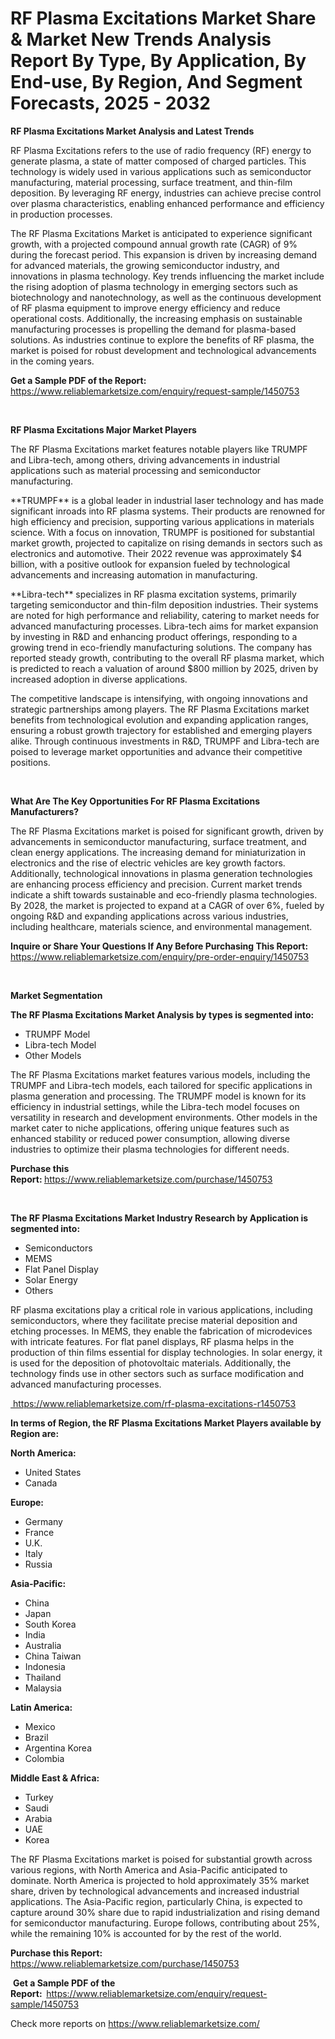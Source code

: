 <p><h1>RF Plasma Excitations Market Share & Market New Trends Analysis Report By Type, By Application, By End-use, By Region, And Segment Forecasts, 2025 - 2032</h1></p><p><strong>RF Plasma Excitations Market Analysis and Latest Trends</strong></p>
<p><p>RF Plasma Excitations refers to the use of radio frequency (RF) energy to generate plasma, a state of matter composed of charged particles. This technology is widely used in various applications such as semiconductor manufacturing, material processing, surface treatment, and thin-film deposition. By leveraging RF energy, industries can achieve precise control over plasma characteristics, enabling enhanced performance and efficiency in production processes.</p><p>The RF Plasma Excitations Market is anticipated to experience significant growth, with a projected compound annual growth rate (CAGR) of 9% during the forecast period. This expansion is driven by increasing demand for advanced materials, the growing semiconductor industry, and innovations in plasma technology. Key trends influencing the market include the rising adoption of plasma technology in emerging sectors such as biotechnology and nanotechnology, as well as the continuous development of RF plasma equipment to improve energy efficiency and reduce operational costs. Additionally, the increasing emphasis on sustainable manufacturing processes is propelling the demand for plasma-based solutions. As industries continue to explore the benefits of RF plasma, the market is poised for robust development and technological advancements in the coming years.</p></p>
<p><strong>Get a Sample PDF of the Report:&nbsp;</strong> <a href="https://www.reliablemarketsize.com/enquiry/request-sample/1450753?utm_campaign=2271&utm_medium=2&utm_source=Github&utm_content=ia&utm_term=11042025&utm_id=rf-plasma-excitations">https://www.reliablemarketsize.com/enquiry/request-sample/1450753</a></p>
<p>&nbsp;</p>
<p><strong>RF Plasma Excitations Major Market Players</strong></p>
<p><p>The RF Plasma Excitations market features notable players like TRUMPF and Libra-tech, among others, driving advancements in industrial applications such as material processing and semiconductor manufacturing.</p><p>**TRUMPF** is a global leader in industrial laser technology and has made significant inroads into RF plasma systems. Their products are renowned for high efficiency and precision, supporting various applications in materials science. With a focus on innovation, TRUMPF is positioned for substantial market growth, projected to capitalize on rising demands in sectors such as electronics and automotive. Their 2022 revenue was approximately $4 billion, with a positive outlook for expansion fueled by technological advancements and increasing automation in manufacturing.</p><p>**Libra-tech** specializes in RF plasma excitation systems, primarily targeting semiconductor and thin-film deposition industries. Their systems are noted for high performance and reliability, catering to market needs for advanced manufacturing processes. Libra-tech aims for market expansion by investing in R&D and enhancing product offerings, responding to a growing trend in eco-friendly manufacturing solutions. The company has reported steady growth, contributing to the overall RF plasma market, which is predicted to reach a valuation of around $800 million by 2025, driven by increased adoption in diverse applications.</p><p>The competitive landscape is intensifying, with ongoing innovations and strategic partnerships among players. The RF Plasma Excitations market benefits from technological evolution and expanding application ranges, ensuring a robust growth trajectory for established and emerging players alike. Through continuous investments in R&D, TRUMPF and Libra-tech are poised to leverage market opportunities and advance their competitive positions.</p></p>
<p>&nbsp;</p>
<p><strong>What Are The Key Opportunities For RF Plasma Excitations Manufacturers?</strong></p>
<p><p>The RF Plasma Excitations market is poised for significant growth, driven by advancements in semiconductor manufacturing, surface treatment, and clean energy applications. The increasing demand for miniaturization in electronics and the rise of electric vehicles are key growth factors. Additionally, technological innovations in plasma generation technologies are enhancing process efficiency and precision. Current market trends indicate a shift towards sustainable and eco-friendly plasma technologies. By 2028, the market is projected to expand at a CAGR of over 6%, fueled by ongoing R&D and expanding applications across various industries, including healthcare, materials science, and environmental management.</p></p>
<p><strong>Inquire or Share Your Questions If Any Before Purchasing This Report:</strong> <a href="https://www.reliablemarketsize.com/enquiry/pre-order-enquiry/1450753?utm_campaign=2271&utm_medium=2&utm_source=Github&utm_content=ia&utm_term=11042025&utm_id=rf-plasma-excitations">https://www.reliablemarketsize.com/enquiry/pre-order-enquiry/1450753</a></p>
<p>&nbsp;</p>
<p><strong>Market Segmentation</strong></p>
<p><strong>The RF Plasma Excitations Market Analysis by types is segmented into:</strong></p>
<p><ul><li>TRUMPF Model</li><li>Libra-tech Model</li><li>Other Models</li></ul></p>
<p><p>The RF Plasma Excitations market features various models, including the TRUMPF and Libra-tech models, each tailored for specific applications in plasma generation and processing. The TRUMPF model is known for its efficiency in industrial settings, while the Libra-tech model focuses on versatility in research and development environments. Other models in the market cater to niche applications, offering unique features such as enhanced stability or reduced power consumption, allowing diverse industries to optimize their plasma technologies for different needs.</p></p>
<p><strong>Purchase this Report:&nbsp;</strong><a href="https://www.reliablemarketsize.com/purchase/1450753?utm_campaign=2271&utm_medium=2&utm_source=Github&utm_content=ia&utm_term=11042025&utm_id=rf-plasma-excitations">https://www.reliablemarketsize.com/purchase/1450753</a></p>
<p>&nbsp;</p>
<p><strong>The RF Plasma Excitations Market Industry Research by Application is segmented into:</strong></p>
<p><ul><li>Semiconductors</li><li>MEMS</li><li>Flat Panel Display</li><li>Solar Energy</li><li>Others</li></ul></p>
<p><p>RF plasma excitations play a critical role in various applications, including semiconductors, where they facilitate precise material deposition and etching processes. In MEMS, they enable the fabrication of microdevices with intricate features. For flat panel displays, RF plasma helps in the production of thin films essential for display technologies. In solar energy, it is used for the deposition of photovoltaic materials. Additionally, the technology finds use in other sectors such as surface modification and advanced manufacturing processes.</p></p>
<p><a href="https://www.reliablemarketsize.com/rf-plasma-excitations-r1450753?utm_campaign=2271&utm_medium=2&utm_source=Github&utm_content=ia&utm_term=11042025&utm_id=rf-plasma-excitations">&nbsp;https://www.reliablemarketsize.com/rf-plasma-excitations-r1450753</a></p>
<p><strong>In terms of Region, the RF Plasma Excitations Market Players available by Region are:</strong></p>
<p>
    <p> <strong> North America: </strong>
        <ul>
            <li>United States</li>
            <li>Canada</li>
        </ul>
        </p> 
    <p> <strong> Europe: </strong>
        <ul>
            <li>Germany</li>
            <li>France</li>
            <li>U.K.</li>
            <li>Italy</li>
            <li>Russia</li>
        </ul>
        </p> 
    <p> <strong> Asia-Pacific: </strong>
        <ul>
            <li>China</li>
            <li>Japan</li>
            <li>South Korea</li>
            <li>India</li>
            <li>Australia</li>
            <li>China Taiwan</li>
            <li>Indonesia</li>
            <li>Thailand</li>
            <li>Malaysia</li>
        </ul>
        </p> 
    <p> <strong> Latin America: </strong>
        <ul>
            <li>Mexico</li>
            <li>Brazil</li>
            <li>Argentina Korea</li>
            <li>Colombia</li>
        </ul>
        </p> 
    <p> <strong> Middle East & Africa: </strong>
        <ul>
            <li>Turkey</li>
            <li>Saudi</li>
            <li>Arabia</li>
            <li>UAE</li>
            <li>Korea</li>
        </ul>
    </p>
    </p>
<p><p>The RF Plasma Excitations market is poised for substantial growth across various regions, with North America and Asia-Pacific anticipated to dominate. North America is projected to hold approximately 35% market share, driven by technological advancements and increased industrial applications. The Asia-Pacific region, particularly China, is expected to capture around 30% share due to rapid industrialization and rising demand for semiconductor manufacturing. Europe follows, contributing about 25%, while the remaining 10% is accounted for by the rest of the world.</p></p>
<p><strong>Purchase this Report: </strong><a href="https://www.reliablemarketsize.com/purchase/1450753?utm_campaign=2271&utm_medium=2&utm_source=Github&utm_content=ia&utm_term=11042025&utm_id=rf-plasma-excitations">https://www.reliablemarketsize.com/purchase/1450753</a></p>
<p>&nbsp;<strong>Get a Sample PDF of the Report:&nbsp;&nbsp;</strong><a href="https://www.reliablemarketsize.com/enquiry/request-sample/1450753?utm_campaign=2271&utm_medium=2&utm_source=Github&utm_content=ia&utm_term=11042025&utm_id=rf-plasma-excitations">https://www.reliablemarketsize.com/enquiry/request-sample/1450753</a></p>
<p><strong></strong></p>
<p>Check more reports on <a href="https://www.reliablemarketsize.com/?utm_campaign=2271&utm_medium=2&utm_source=Github&utm_content=ia&utm_term=11042025&utm_id=rf-plasma-excitations">https://www.reliablemarketsize.com/</a></p>